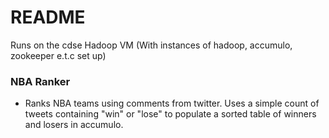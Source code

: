# README #

Runs on the cdse Hadoop VM (With instances of hadoop, accumulo, zookeeper e.t.c set up)
### NBA Ranker ###

* Ranks NBA teams using comments from twitter. Uses a simple count of tweets containing "win" or "lose" to populate a sorted table of winners and losers in accumulo.
